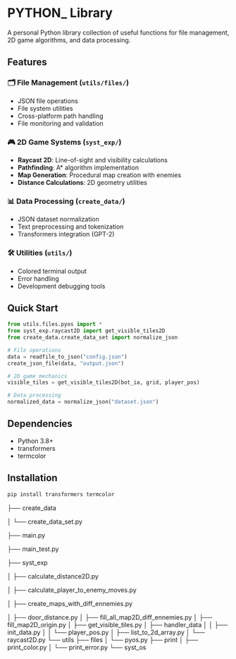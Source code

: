 # PYTHON_ Library

A personal Python library collection of useful functions for file management, 2D game algorithms, and data processing.

## Features

### 🗂️ File Management (`utils/files/`)
- JSON file operations
- File system utilities
- Cross-platform path handling
- File monitoring and validation

### 🎮 2D Game Systems (`syst_exp/`)
- **Raycast 2D**: Line-of-sight and visibility calculations
- **Pathfinding**: A* algorithm implementation
- **Map Generation**: Procedural map creation with enemies
- **Distance Calculations**: 2D geometry utilities

### 📊 Data Processing (`create_data/`)
- JSON dataset normalization
- Text preprocessing and tokenization
- Transformers integration (GPT-2)

### 🛠️ Utilities (`utils/`)
- Colored terminal output
- Error handling
- Development debugging tools

## Quick Start

```python
from utils.files.pyos import *
from syst_exp.raycast2D import get_visible_tiles2D
from create_data.create_data_set import normalize_json

# File operations
data = readfile_to_json("config.json")
create_json_file(data, "output.json")

# 2D game mechanics
visible_tiles = get_visible_tiles2D(bot_ia, grid, player_pos)

# Data processing
normalized_data = normalize_json("dataset.json")
```

## Dependencies

- Python 3.8+
- transformers
- termcolor

## Installation

```bash
pip install transformers termcolor
```
├── create_data

│   └── create_data_set.py

├── main.py

├── main_test.py

├── syst_exp

│   ├── calculate_distance2D.py

│   ├── calculate_player_to_enemy_moves.py

│   ├── create_maps_with_diff_ennemies.py

│   ├── door_distance.py
│   ├── fill_all_map2D_diff_ennemies.py
│   ├── fill_map2D_origin.py
│   ├── get_visible_tiles.py
│   ├── handler_data
│   │   ├── init_data.py
│   │   └── player_pos.py
│   ├── list_to_2d_array.py
│   └── raycast2D.py
└── utils
    ├── files
    │   └── pyos.py
    ├── print
    │   ├── print_color.py
    │   └── print_error.py
    └── syst_os


